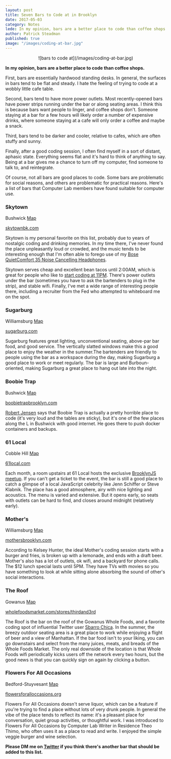 ```yaml
---
layout: post
title: Seven Bars to Code at in Brooklyn
date: 2017-05-03
category: Notes
lede: In my opinion, bars are a better place to code than coffee shops.
author: Patrick Steadman
published: true
image: "/images/coding-at-bar.jpg"
---
```


<center>![bars to code at](/images/coding-at-bar.jpg)</center>

__In my opinion, bars are a better place to code than coffee shops.__

First, bars are essentially hardwood standing desks. In general, the surfaces in
bars tend to be flat and steady. I hate the feeling of trying to code at a
wobbly little cafe table.

Second, bars tend to have more power outlets. Most recently-opened bars have
power strips running under the bar or along seating areas. I think this is
because bars want people to linger, and coffee shops don't. Someone staying at a
bar for a few hours will likely order a number of expensive drinks, where
someone staying at a cafe will only order a coffee and maybe a snack.

Third, bars tend to be darker and cooler, relative to cafes, which are often
stuffy and sunny.

Finally, after a good coding session, I often find myself in a sort of distant,
aphasic state. Everything seems flat and it's hard to think of anything to say.
Being at a bar gives me a chance to turn off my computer, find someone to talk
to, and reintegrate.

Of course, not all bars are good places to code. Some bars are problematic for
social reasons, and others are problematic for practical reasons. Here's a list
of bars that Computer Lab members have found suitable for computer use.


### Skytown
Bushwick [Map](https://goo.gl/maps/SwAZJAFYTwR2)

[skytownbk.com](http://www.skytownbk.com/)

Skytown is my personal favorite on this list, probably due to years of nostalgic
coding and drinking memories. In my time there, I've never found the place
unpleasantly loud or crowded, and the music tends to be interesting enough that I'm often
able to forego use of my [Bose QuietComfort 35 Noise Cancelling
Headphones](https://www.amazon.com/Bose-QuietComfort-Wireless-Headphones-Cancelling/dp/B01E3SNO1G).

Skytown serves cheap and excellent bean tacos until 2:00AM, which is great for
people who like to [start coding at
11PM](https://twitter.com/mannynotfound/status/862147137769005056). There's
power outlets under the bar (sometimes you have to ask the bartenders to plug in
the strip), and stable wifi. Finally, I've met a wide range of interesting
people there, including a recruiter from the Fed who attempted to whiteboard me
on the spot.

### Sugarburg
Williamsburg [Map](https://goo.gl/maps/A2iQNHNmyTs)

[sugarburg.com](http://sugarburg.com)

Sugarburg features great lighting, unconventional seating, above-par bar food,
and good service. The vertically slatted windows make this a good place to enjoy
the weather in the summer.The bartenders are friendly to people using the bar as
a workspace during the day, making Sugarburg a good place to work or meet
regularly. The bar is large and Burboun-oriented, making Sugarburg a great place
to hang out late into the night.

### Boobie Trap
Bushwick [Map](https://goo.gl/maps/Q3CUv7sTRVE2)

[boobietrapbrooklyn.com](http://boobietrapbrooklyn.com)

[Robert Jensen](http://you.could.use.some.r1b.solutions/) says that Boobie Trap
is actually a pretty horrible place to code (it's very loud and the tables are
sticky), but it's one of the few places along the L in Bushwick with good
internet.  He goes there to push docker containers and backups.

### 61 Local
Cobble Hill [Map](https://goo.gl/maps/4VdkZB9xAcv)

[61local.com](http://61local.com)

Each month, a room upstairs at 61 Local hosts the exclusive [BrooklynJS
meetup](http://brooklynjs.com/). If you can't get a ticket to the event, the bar
is still a good place to catch a glimpse of a local JavaScript celebrity like
Jenn Schiffer or Steve Klabnik. The place has a good atmosphere, airy with nice
lighting and acoustics. The menu is varied and extensive. But it opens early, so
seats with outlets can be hard to find, and closes around midnight (relatively
early).

### Mother's
Williamsburg [Map](https://goo.gl/maps/So1UNBjJpio)

[mothersbrooklyn.com](https://mothersbrooklyn.com)

According to Kelsey Hunter, the ideal Mother's coding session starts with a
burger and fries, is broken up with a lemonade, and ends with a draft beer.
Mother's also has a lot of outlets, ok wifi, and a backyard for phone calls. The
$12 lunch special lasts until 5PM.  They have TVs with movies so you have
something to look at while sitting alone absorbing the sound of other's social
interactions.

### The Roof
Gowanus [Map](https://goo.gl/maps/SwRfPpz7AbC2)

[wholefoodsmarket.com/stores/thirdand3rd](http://www.wholefoodsmarket.com/stores/thirdand3rd)

The Roof is the bar on the roof of the Gowanus Whole Foods, and a favorite
coding spot of influential Twitter user [Sbarro
Chica](https://twitter.com/SbarroChica). In the summer, the breezy outdoor
seating area is a great place to work while enjoying a flight of beer and a view
of Manhattan. If the bar food isn't to your liking, you can go downstairs and
select from the many juices, meats, and breads of the Whole Foods Market. The
only real downside of the location is that Whole Foods wifi periodically kicks
users off the network every two hours, but the good news is that you can quickly
sign on again by clicking a button.

### Flowers For All Occasions
Bedford-Stuyvesant [Map](https://goo.gl/maps/2KfMCU1C95x)

[flowersforalloccasions.org](http://flowersforalloccasions.org)

Flowers For All Occasions doesn't serve liquor, which can be a feature if you're
trying to find a place without lots of very drunk people.  In general the vibe
of the place tends to reflect its name: it's a pleasant place for conversation,
quiet group activities, or thoughtful work. I was introduced to Flowers For All
Occasions by Computer Lab Writer in Residence Theo Thimo, who often uses it as a
place to read and write. I enjoyed the simple veggie burger and wine selection.

__Please DM me on [Twitter](https://twitter.com/ptsteadman) if you think there's
another bar that should be added to this list.__
